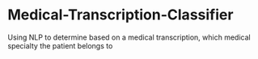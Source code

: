 # Medical-Transcription-Classifier
Using NLP to determine based on a medical transcription, which medical specialty the patient belongs to 
